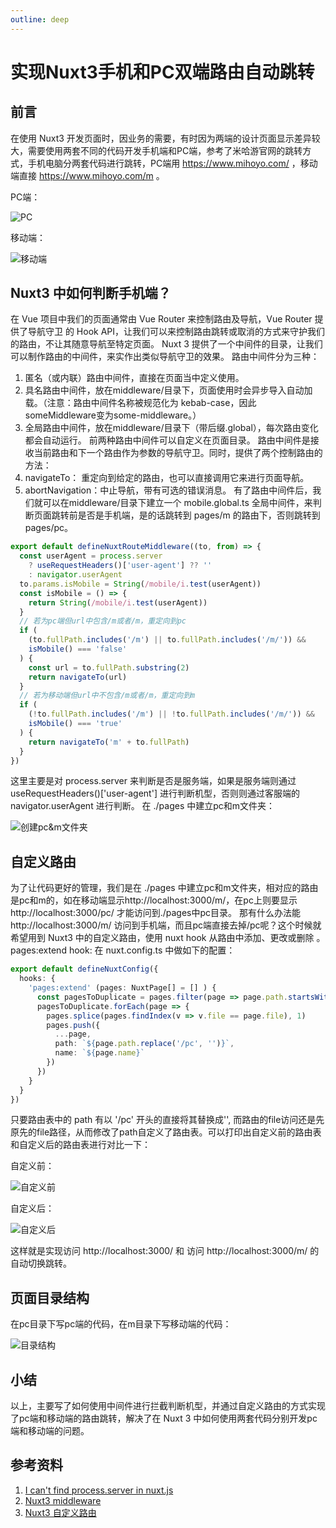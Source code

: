 ```yaml
---
outline: deep
---
```


# 实现Nuxt3手机和PC双端路由自动跳转

## 前言
在使用 Nuxt3 开发页面时，因业务的需要，有时因为两端的设计页面显示差异较大，需要使用两套不同的代码开发手机端和PC端，参考了米哈游官网的跳转方式，手机电脑分两套代码进行跳转，PC端用 https://www.mihoyo.com/ ，移动端直接 https://www.mihoyo.com/m 。

PC端：

![PC](https://ossstatic.leiting.com/web/common/docs/images/pc.png)

移动端：

![移动端](https://ossstatic.leiting.com/web/common/docs/images/mobile.png)

## Nuxt3 中如何判断手机端？
在 Vue 项目中我们的页面通常由 Vue Router 来控制路由及导航，Vue Router 提供了导航守卫 的 Hook API，让我们可以来控制路由跳转或取消的方式来守护我们的路由，不让其随意导航至特定页面。 Nuxt 3 提供了一个中间件的目录，让我们可以制作路由的中间件，来实作出类似导航守卫的效果。
路由中间件分为三种：
1. 匿名（或内联）路由中间件，直接在页面当中定义使用。
2. 具名路由中间件，放在middleware/目录下，页面使用时会异步导入自动加载。（注意：路由中间件名称被规范化为 kebab-case，因此someMiddleware变为some-middleware。）
3. 全局路由中间件，放在middleware/目录下（带后缀.global），每次路由变化都会自动运行。
前两种路由中间件可以自定义在页面目录。
路由中间件是接收当前路由和下一个路由作为参数的导航守卫。同时，提供了两个控制路由的方法：
1. navigateTo： 重定向到给定的路由，也可以直接调用它来进行页面导航。
2. abortNavigation：中止导航，带有可选的错误消息。
有了路由中间件后，我们就可以在middleware/目录下建立一个 mobile.global.ts 全局中间件，来判断页面跳转前是否是手机端，是的话跳转到 pages/m 的路由下，否则跳转到 pages/pc。
```ts
export default defineNuxtRouteMiddleware((to, from) => {
  const userAgent = process.server
    ? useRequestHeaders()['user-agent'] ?? ''
    : navigator.userAgent
  to.params.isMobile = String(/mobile/i.test(userAgent))
  const isMobile = () => {
    return String(/mobile/i.test(userAgent))
  }
  // 若为pc端但url中包含/m或者/m，重定向到pc
  if (
    (to.fullPath.includes('/m') || to.fullPath.includes('/m/')) &&
    isMobile() === 'false'
  ) {
    const url = to.fullPath.substring(2)
    return navigateTo(url)
  }
  // 若为移动端但url中不包含/m或者/m，重定向到m
  if (
    (!to.fullPath.includes('/m') || !to.fullPath.includes('/m/')) &&
    isMobile() === 'true'
  ) {
    return navigateTo('m' + to.fullPath)
  }
})
```
这里主要是对 process.server 来判断是否是服务端，如果是服务端则通过 useRequestHeaders()['user-agent'] 进行判断机型，否则则通过客服端的 navigator.userAgent 进行判断。
在 ./pages 中建立pc和m文件夹：

![创建pc&m文件夹](https://ossstatic.leiting.com/web/common/docs/images/pm.png)

## 自定义路由
为了让代码更好的管理，我们是在 ./pages 中建立pc和m文件夹，相对应的路由是pc和m的，如在移动端显示http://localhost:3000/m/，在pc上则要显示 http://localhost:3000/pc/ 才能访问到./pages中pc目录。
那有什么办法能 http://localhost:3000/m/ 访问到手机端，而且pc端直接去掉/pc呢？这个时候就希望用到 Nuxt3 中的自定义路由，使用 nuxt hook 从路由中添加、更改或删除 。
pages:extend hook:
在 nuxt.config.ts 中做如下的配置：
```ts
export default defineNuxtConfig({
  hooks: {
    'pages:extend' (pages: NuxtPage[] = [] ) {
      const pagesToDuplicate = pages.filter(page => page.path.startsWith('/pc'))
      pagesToDuplicate.forEach(page => {
        pages.splice(pages.findIndex(v => v.file == page.file), 1)
        pages.push({
          ...page,
          path: `${page.path.replace('/pc', '')}`,
          name: `${page.name}`
        })
      })
    }
  }
})
```
只要路由表中的 path 有以 '/pc' 开头的直接将其替换成'',  而路由的file访问还是先原先的file路径，从而修改了path自定义了路由表。可以打印出自定义前的路由表和自定义后的路由表进行对比一下：

自定义前：

![自定义前](https://ossstatic.leiting.com/web/common/docs/images/zdyq.png)

自定义后：

![自定义后](https://ossstatic.leiting.com/web/common/docs/images/zdyh.png)

这样就是实现访问 http://localhost:3000/ 和 访问 http://localhost:3000/m/ 的自动切换跳转。

## 页面目录结构
在pc目录下写pc端的代码，在m目录下写移动端的代码：

![目录结构](https://ossstatic.leiting.com/web/common/docs/images/mulu.png)

## 小结
以上，主要写了如何使用中间件进行拦截判断机型，并通过自定义路由的方式实现了pc端和移动端的路由跳转，解决了在 Nuxt 3 中如何使用两套代码分别开发pc端和移动端的问题。

## 参考资料
1. [I can't find process.server in nuxt.js](https://stackoverflow.com/questions/50542124/i-cant-find-process-server-in-nuxt-js)
2. [Nuxt3 middleware](https://nuxt.com/docs/guide/directory-structure/middleware)
3. [Nuxt3 自定义路由](https://nuxt.com/docs/guide/recipes/custom-routing)